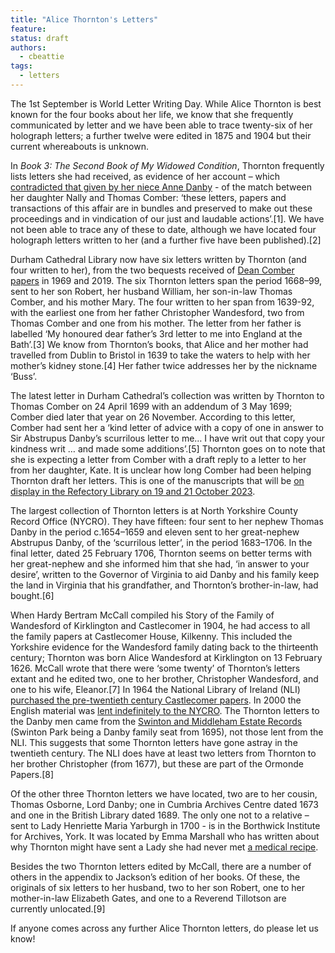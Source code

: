 ```yaml
---
title: "Alice Thornton's Letters"
feature: 
status: draft
authors:
  - cbeattie
tags:
  - letters
---
```

The 1st September is World Letter Writing Day. While Alice Thornton is best known for the four books about her life, we know that she frequently communicated by letter and we have been able to trace twenty-six of her holograph letters; a further twelve were edited in 1875 and 1904 but their current whereabouts is unknown. 

In *Book 3: The Second Book of My Widowed Condition*, Thornton frequently lists letters she had received, as evidence of her account – which [contradicted that given by her niece Anne Danby](https://thornton.kdl.kcl.ac.uk/posts/blog/2023-06-15-tragical-transactions-at-newton/) - of the match between her daughter Nally and Thomas Comber: ‘these letters, papers and transactions of this affair are in bundles and preserved to make out these proceedings and in vindication of our just and laudable actions’.[1]. We have not been able to trace any of these to date, although we have located four holograph letters written to her (and a further five have been published).[2]

Durham Cathedral Library now have six letters written by Thornton (and four written to her), from the two bequests received of [Dean Comber papers](https://reed.dur.ac.uk/xtf/view?docId=ark/32150_s2hm50tr76x.xml) in 1969 and 2019. The six Thornton letters span the period 1668–99, sent to her son Robert, her husband William, her son-in-law Thomas Comber, and his mother Mary. The four written to her span from 1639-92, with the earliest one from her father Christopher Wandesford, two from Thomas Comber and one from his mother. The letter from her father is labelled ‘My honoured dear father’s 3rd letter to me into England at the Bath’.[3] We know from Thornton’s books, that Alice and her mother had travelled from Dublin to Bristol in 1639 to take the waters to help with her mother’s kidney stone.[4] Her father twice addresses her by the nickname ‘Buss’. 

The latest letter in Durham Cathedral’s collection was written by Thornton to Thomas Comber on 24 April 1699 with an addendum of 3 May 1699; Comber died later that year on 26 November. According to this letter, Comber had sent her a ‘kind letter of advice with a copy of one in answer to Sir Abstrupus Danby’s scurrilous letter to me… I have writ out that copy your kindness writ … and made some additions’.[5] Thornton goes on to note that she is expecting a letter from Comber with a draft reply to a letter to her from her daughter, Kate. It is unclear how long Comber had been helping Thornton draft her letters. This is one of the manuscripts that will be [on display in the Refectory Library on 19 and 21 October 2023](https://durhamcathedral.ticketsolve.com/ticketbooth/shows/1173646759/events/428606039?_gl=1).

The largest collection of Thornton letters is at North Yorkshire County Record Office (NYCRO). They have fifteen: four sent to her nephew Thomas Danby in the period c.1654–1659 and eleven sent to her great-nephew Abstrupus Danby, of the ‘scurrilous letter’, in the period 1683–1706. In the final letter, dated 25 February 1706, Thornton seems on better terms with her great-nephew and she informed him that she had, ‘in answer to your desire’, written to the Governor of Virginia to aid Danby and his family keep the land in Virginia that his grandfather, and Thornton’s brother-in-law, had bought.[6]

When Hardy Bertram McCall compiled his Story of the Family of Wandesford of Kirklington and Castlecomer in 1904, he had access to all the family papers at Castlecomer House, Kilkenny. This included the Yorkshire evidence for the Wandesford family dating back to the thirteenth century; Thornton was born Alice Wandesford at Kirklington on 13 February 1626. McCall wrote that there were ‘some twenty’ of Thornton’s letters extant and he edited two, one to her brother, Christopher Wandesford, and one to his wife, Eleanor.[7] In 1964 the National Library of Ireland (NLI) [purchased the pre-twentieth century Castlecomer papers](https://www.nli.ie/sites/default/files/2022-12/prior-wandesforde.pdf). In 2000 the English material was [lent indefinitely to the NYCRO](https://archivesunlocked.northyorks.gov.uk/CalmView/Record.aspx?src=CalmView.Catalog&id=ZKW&pos=16). The Thornton letters to the Danby men came from the [Swinton and Middleham Estate Records](https://archivesunlocked.northyorks.gov.uk/CalmView/Record.aspx?src=CalmView.Catalog&id=ZS&pos=1) (Swinton Park being a Danby family seat from 1695), not those lent from the NLI. This suggests that some Thornton letters have gone astray in the twentieth century. The NLI does have at least two letters from Thornton to her brother Christopher (from 1677), but these are part of the Ormonde Papers.[8]

Of the other three Thornton letters we have located, two are to her cousin, Thomas Osborne, Lord Danby; one in Cumbria Archives Centre dated 1673 and one in the British Library dated 1689. The only one not to a relative – sent to Lady Henriette Maria Yarburgh in 1700 - is in the Borthwick Institute for Archives, York. It was located by Emma Marshall who has written about why Thornton might have sent a Lady she had never met [a medical recipe](https://recipes.hypotheses.org/17928). 

Besides the two Thornton letters edited by McCall, there are a number of others in the appendix to Jackson’s edition of her books. Of these, the originals of six letters to her husband, two to her son Robert, one to her mother-in-law Elizabeth Gates, and one to a Reverend Tillotson are currently unlocated.[9]

If anyone comes across any further Alice Thornton letters, do please let us know!


[^1]: The text quoted above is from our work-in-progress edition of Alice Thornton's *Books*. The text is modernised in the body of the blog and the semi-diplomatic transcription is reproduced here in the notes: ‘These letters, Papers and transaction of this affaire Are in Bundles & preserved to make out these Procedings and in vindication of our Just & Lawdable Actions.’ Alice Thornton, *Book 3: The Second Book of My Widowed Condition* (hereafter *Book 3*), British Library MS Add 88897/2, 183.

[^2]: For the 5 published see [tc XXX].

[^3]: durham ref

[^4]: bk refs

[^5]: durham ref

[^6]: nycro ref.

[^7]: mcall 1904, 93.

[^8]: ref?; thank ann maria.

[^9]: Jackson 1875, 289, 291–296; 305–6, 308–11; 306–7. 